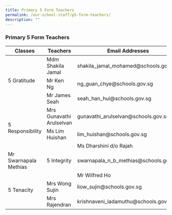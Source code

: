 ```yaml
---
title: Primary 5 Form Teachers
permalink: /our-school-staff/p5-form-teachers/
description: ""
---
```

### Primary 5 Form Teachers

<table><thead><tr><th>Classes</th><th>Teachers</th><th>Email Addresses</th></tr></thead><tbody><tr><td rowspan="3">5 Gratitude</td><td>Mdm Shakila Jamal</td><td>shakila_jamal_mohamed@schools.gov.sg</td></tr><tr><td>Mr Ken Ng</td><td>ng_guan_chye@schools.gov.sg</td></tr><tr><td>Mr James Seah</td><td>seah_han_hui@schools.gov.sg</td></tr><tr><td rowspan="3">5 Responsibility</td><td>Mrs Gunavathi Arulselvan</td><td>gunavathi_arulselvan@schools.gov.sg</td></tr><tr><td>Ms Lim Huishan</td><td>lim_huishan@schools.gov.sg</td></tr><tr><td rowspan="3">5 Integrity</td><td>Ms Dharshini d/o Rajah</td><td>dharshini_rajah@schools.gov.sg</td></tr><tr><td>Mr Swarnapala Methias</td><td>swarnapala_n_b_methias@schools.gov.sg</td></tr><tr><td rowspan="3">5 Tenacity</td><td>Mr Wilfred Ho</td><td>ho_wei_chyi@schools.gov.sg</td></tr><tr><td>Mrs Wong Sujin</td><td>liow_sujin@schools.gov.sg</td></tr><tr><td>Mrs Rajendran</td><td>krishnaveni_ladamuthu@schools.gov.sg</td></tr></tbody></table>